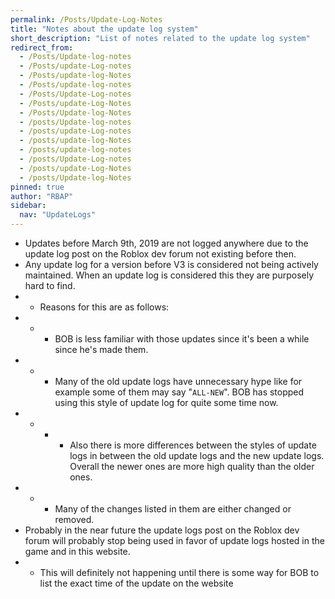 ```yaml
---
permalink: /Posts/Update-Log-Notes
title: "Notes about the update log system"
short_description: "List of notes related to the update log system"
redirect_from:
  - /Posts/Update-log-notes
  - /Posts/update-Log-notes
  - /Posts/update-log-Notes
  - /Posts/update-log-notes
  - /Posts/Update-Log-notes
  - /Posts/update-Log-Notes
  - /Posts/Update-log-Notes
  - /posts/Update-log-notes
  - /posts/update-Log-notes
  - /posts/update-log-Notes
  - /posts/update-log-notes
  - /posts/Update-Log-notes
  - /posts/update-Log-Notes
  - /posts/Update-log-Notes
pinned: true
author: "RBAP"
sidebar:
  nav: "UpdateLogs"
---
```


* Updates before March 9th, 2019 are not logged anywhere due to the update log post on the Roblox dev forum not existing before then.
* Any update log for a version before V3 is considered not being actively maintained. When an update log is considered this they are purposely hard to find.
* * Reasons for this are as follows:
* * * BOB is less familiar with those updates since it's been a while since he's made them.
* * * Many of the old update logs have unnecessary hype like for example some of them may say "`ALL-NEW`". BOB has stopped using this style of update log for quite some time now.
* * * * Also there is more differences between the styles of update logs in between the old update logs and the new update logs. Overall the newer ones are more high quality than the older ones.
* * * Many of the changes listed in them are either changed or removed.
* Probably in the near future the update logs post on the Roblox dev forum will probably stop being used in favor of update logs hosted in the game and in this website.
* * This will definitely not happening until there is some way for BOB to list the exact time of the update on the website 

